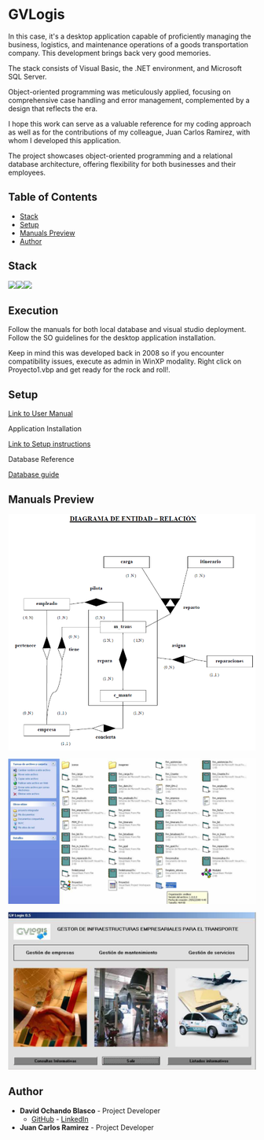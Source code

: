 # GVLogis

In this case, it's a desktop application capable of proficiently managing the business, logistics, and maintenance operations of a goods transportation company. This development brings back very good memories. 

The stack consists of Visual Basic, the .NET environment, and Microsoft SQL Server.

Object-oriented programming was meticulously applied, focusing on comprehensive case handling and error management, complemented by a design that reflects the era.

 I hope this work can serve as a valuable reference for my coding approach as well as for the contributions of my colleague, Juan Carlos Ramirez, with whom I developed this application. 
 
 The project showcases object-oriented programming and a relational database architecture, offering flexibility for both businesses and their employees.

## Table of Contents 

- [Stack](#stack)
- [Setup](#setup)
- [Manuals Preview](#manuals-preview)
- [Author](#author)


## Stack 

<img src="https://img.shields.io/badge/Visual%20Basic-512BD4?logo=visualbasic&logoColor=fff&style=flat-square"><img src="https://img.shields.io/badge/Microsoft%20SQL%20Server-CC2927?logo=microsoftsqlserver&logoColor=fff&style=flat-square"><img src="https://img.shields.io/badge/.NET-512BD4?logo=dotnet&logoColor=fff&style=flat-square">

## Execution 

Follow the manuals for both local database and visual studio deployment. Follow the SO guidelines for the desktop application installation. 

Keep in mind this was developed back in 2008 so if you encounter compatibility issues, execute as admin in WinXP modality. Right click on Proyecto1.vbp and get ready for the rock and roll!.

## Setup

[Link to User Manual](./doc/manual.pdf)

Application Installation

[Link to Setup instructions](./doc/setup.pdf)

Database Reference

[Database guide](./doc/database.pdf)


## Manuals Preview

![PDF Preview](./doc/vb2.png)

![PDF Preview](./doc/vb1.png)

![PDF Preview](./doc/vb3.png)


## Author

- **David Ochando Blasco** - Project Developer
  - [GitHub](https://github.com/Dave86dev) - [LinkedIn](https://www.linkedin.com/in/david-ochando-blasco-90b2ba1a/)
- **Juan Carlos Ramirez** - Project Developer
  